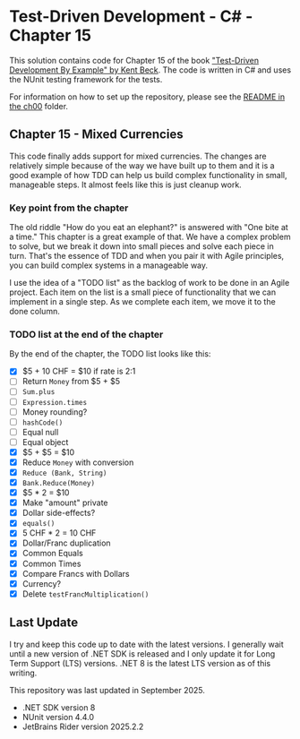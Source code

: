 # Test-Driven Development - C# - Chapter 15

This solution contains code for Chapter 15 of the book ["Test-Driven Development By Example" by 
Kent Beck](https://a.co/d/1sr05eT). The code is written in C# and uses the NUnit testing framework for the tests. 

For information on how to set up the repository, please see the [README in the ch00](../ch00/README.md) folder.

## Chapter 15 - Mixed Currencies
This code finally adds support for mixed currencies. The changes are relatively simple because of the way we have built
up to them and it is a good example of how TDD can help us build complex functionality in small, manageable steps. It 
almost feels like this is just cleanup work. 

### Key point from the chapter
The old riddle "How do you eat an elephant?" is answered with "One bite at a time." This chapter is a great example of 
that. We have a complex problem to solve, but we break it down into small pieces and solve each piece in turn. That's the 
essence of TDD and when you pair it with Agile principles, you can build complex systems in a manageable way.

I use the idea of a "TODO list" as the backlog of work to be done in an Agile project. Each item on the list is a small 
piece of functionality that we can implement in a single step. As we complete each item, we move it to the done column.

### TODO list at the end of the chapter
By the end of the chapter, the TODO list looks like this:
- [x] \$5 + 10 CHF = $10 if rate is 2:1
- [ ] Return `Money` from \$5 + \$5
- [ ] `Sum.plus`
- [ ] `Expression.times`
- [ ] Money rounding?
- [ ] `hashCode()`
- [ ] Equal null
- [ ] Equal object
- [x] \$5 + \$5 = $10
- [x] Reduce `Money` with conversion
- [x] `Reduce (Bank, String)`
- [x] `Bank.Reduce(Money)`
- [x] \$5 * 2 = $10
- [x] Make "amount" private
- [x] Dollar side-effects?
- [x] `equals()`
- [x] 5 CHF * 2 = 10 CHF
- [x] Dollar/Franc duplication
- [x] Common Equals
- [x] Common Times
- [x] Compare Francs with Dollars
- [X] Currency?
- [x] Delete `testFrancMultiplication()`

## Last Update
I try and keep this code up to date with the latest versions. I generally wait until a new version of .NET SDK is 
released and I only update it for Long Term Support (LTS) versions. .NET 8 is the latest LTS version as of this writing.

This repository was last updated in September 2025.
- .NET SDK version 8
- NUnit version 4.4.0
- JetBrains Rider version 2025.2.2